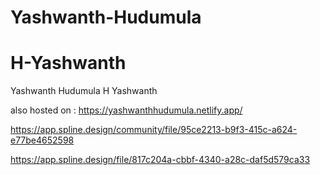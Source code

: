# Yashwanth-Hudumula
# H-Yashwanth
Yashwanth Hudumula
H Yashwanth

also hosted on : https://yashwanthhudumula.netlify.app/

<link rel="canonical" href="https://yashwanthhudumula.github.io/Yashwanth-Hudumula/" />


https://app.spline.design/community/file/95ce2213-b9f3-415c-a624-e77be4652598



<script type="module" src="https://unpkg.com/@splinetool/viewer@1.9.82/build/spline-viewer.js"></script>
<spline-viewer url="https://prod.spline.design/Z0NF85jV6k720ThF/scene.splinecode"></spline-viewer>




https://app.spline.design/file/817c204a-cbbf-4340-a28c-daf5d579ca33





<script type="module" src="https://unpkg.com/@splinetool/viewer@1.9.82/build/spline-viewer.js"></script>
<spline-viewer url="https://prod.spline.design/Z0NF85jV6k720ThF/scene.splinecode"></spline-viewer>
